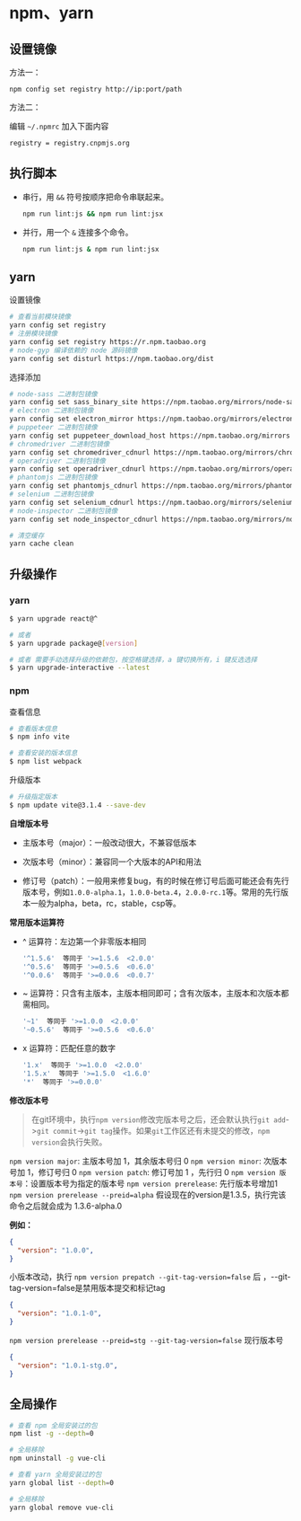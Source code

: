 # npm、yarn

## 设置镜像

方法一：

```shell
npm config set registry http://ip:port/path
```

方法二：

编辑 `~/.npmrc` 加入下面内容

```sh
registry = registry.cnpmjs.org
```

## 执行脚本

+ 串行，用 `&&` 符号按顺序把命令串联起来。

  ```sh
  npm run lint:js && npm run lint:jsx 
  ```

+ 并行，用一个 `&` 连接多个命令。

  ```sh
  npm run lint:js & npm run lint:jsx
  ```

  

## yarn

设置镜像

```sh
# 查看当前模块镜像
yarn config set registry
# 注册模块镜像
yarn config set registry https://r.npm.taobao.org 
# node-gyp 编译依赖的 node 源码镜像
yarn config set disturl https://npm.taobao.org/dist
```

选择添加

```sh
# node-sass 二进制包镜像
yarn config set sass_binary_site https://npm.taobao.org/mirrors/node-sass 
# electron 二进制包镜像
yarn config set electron_mirror https://npm.taobao.org/mirrors/electron/  
# puppeteer 二进制包镜像
yarn config set puppeteer_download_host https://npm.taobao.org/mirrors
# chromedriver 二进制包镜像
yarn config set chromedriver_cdnurl https://npm.taobao.org/mirrors/chromedriver
# operadriver 二进制包镜像
yarn config set operadriver_cdnurl https://npm.taobao.org/mirrors/operadriver
# phantomjs 二进制包镜像
yarn config set phantomjs_cdnurl https://npm.taobao.org/mirrors/phantomjs 
# selenium 二进制包镜像
yarn config set selenium_cdnurl https://npm.taobao.org/mirrors/selenium 
# node-inspector 二进制包镜像
yarn config set node_inspector_cdnurl https://npm.taobao.org/mirrors/node-inspector 

# 清空缓存
yarn cache clean 

```

## 升级操作

### yarn

```bash
$ yarn upgrade react@^

# 或者
$ yarn upgrade package@[version]

# 或者 需要手动选择升级的依赖包，按空格键选择，a 键切换所有，i 键反选选择
$ yarn upgrade-interactive --latest
```

### npm

查看信息

```sh
# 查看版本信息
$ npm info vite

# 查看安装的版本信息
$ npm list webpack
```

升级版本

```bash
# 升级指定版本
$ npm update vite@3.1.4 --save-dev
```

**自增版本号**

+ 主版本号（major）：一般改动很大，不兼容低版本

+ 次版本号（minor）：兼容同一个大版本的API和用法

+ 修订号（patch）：一般用来修复bug，有的时候在修订号后面可能还会有先行版本号，例如`1.0.0-alpha.1`，`1.0.0-beta.4`，`2.0.0-rc.1`等。常用的先行版本一般为alpha，beta，rc，stable，csp等。

**常用版本运算符**

+ ^ 运算符：左边第一个非零版本相同

  ```bash
  '^1.5.6'  等同于 '>=1.5.6  <2.0.0'
  '^0.5.6'  等同于 '>=0.5.6  <0.6.0'
  '^0.0.6'  等同于 '>=0.0.6  <0.0.7'
  ```

+ ~ 运算符：只含有主版本，主版本相同即可；含有次版本，主版本和次版本都需相同。

  ```bash
  '~1'  等同于 '>=1.0.0  <2.0.0'
  '~0.5.6'  等同于 '>=0.5.6  <0.6.0'
  ```

+ x 运算符：匹配任意的数字

  ```bash
  '1.x'  等同于 '>=1.0.0  <2.0.0'
  '1.5.x'  等同于 '>=1.5.0  <1.6.0'
  '*'  等同于 '>=0.0.0'
  ```

**修改版本号**

> 在git环境中，执行`npm version`修改完版本号之后，还会默认执行`git add`->`git commit`->`git tag`操作。如果`git`工作区还有未提交的修改，`npm version`会执行失败。

 `npm version major`:  主版本号加 1，其余版本号归 0
 `npm version minor`:  次版本号加 1，修订号归 0
 `npm version patch`:  修订号加 1 ，先行归 0
 `npm version 版本号`：设置版本号为指定的版本号
 `npm version prerelease`: 先行版本号增加1
 `npm version prerelease --preid=alpha` 假设现在的version是1.3.5，执行完该命令之后就会成为 1.3.6-alpha.0

**例如：**

```json
{
  "version": "1.0.0",
}
```

小版本改动，执行 `npm version prepatch --git-tag-version=false`  后 ，--git-tag-version=false是禁用版本提交和标记tag

```json
{
  "version": "1.0.1-0",
}
```

`npm version prerelease --preid=stg --git-tag-version=false` 现行版本号

```json
{
  "version": "1.0.1-stg.0",
}
```







## 全局操作

```bash
# 查看 npm 全局安装过的包
npm list -g --depth=0

# 全局移除
npm uninstall -g vue-cli
```

```bash
# 查看 yarn 全局安装过的包
yarn global list --depth=0

# 全局移除
yarn global remove vue-cli
```



